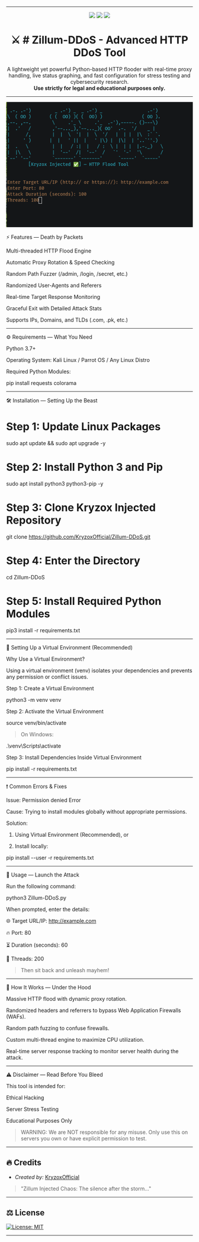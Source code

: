 
---

<p align="center">
  <img src="https://img.shields.io/badge/Platform-Kali%20Linux-black?style=for-the-badge&logo=linux" />
  <img src="https://img.shields.io/badge/Python-3.x-blue?style=for-the-badge&logo=python" />
  <img src="https://img.shields.io/badge/Status-Active-brightgreen?style=for-the-badge" />
</p>

<h1 align="center">⚔️ # Zillum-DDoS - Advanced HTTP DDoS Tool</h1>

<p align="center">
  A lightweight yet powerful Python-based HTTP flooder with real-time proxy handling, live status graphing, and fast configuration for stress testing and cybersecurity research.<br>
  <strong>Use strictly for legal and educational purposes only.</strong>
</p>

---
![Screenshot](https://github.com/KryzoxOfficial/Zillum-DDoS/blob/main/Screenshot.png?raw=true)




⚡ Features — Death by Packets

Multi-threaded HTTP Flood Engine

Automatic Proxy Rotation & Speed Checking

Random Path Fuzzer (/admin, /login, /secret, etc.)

Randomized User-Agents and Referers

Real-time Target Response Monitoring

Graceful Exit with Detailed Attack Stats

Supports IPs, Domains, and TLDs (.com, .pk, etc.)

---
⚙ Requirements — What You Need

Python 3.7+

Operating System: Kali Linux / Parrot OS / Any Linux Distro

Required Python Modules:

pip install requests colorama



---
🛠 Installation — Setting Up the Beast

# Step 1: Update Linux Packages
sudo apt update && sudo apt upgrade -y

# Step 2: Install Python 3 and Pip
sudo apt install python3 python3-pip -y

# Step 3: Clone Kryzox Injected Repository
git clone https://github.com/KryzoxOfficial/Zillum-DDoS.git

# Step 4: Enter the Directory
cd Zillum-DDoS

# Step 5: Install Required Python Modules
pip3 install -r requirements.txt


---
🧩 Setting Up a Virtual Environment (Recommended)

Why Use a Virtual Environment?

Using a virtual environment (venv) isolates your dependencies and prevents any permission or conflict issues.

Step 1: Create a Virtual Environment

python3 -m venv venv

Step 2: Activate the Virtual Environment

source venv/bin/activate

> On Windows:

.\venv\Scripts\activate



Step 3: Install Dependencies Inside Virtual Environment

pip install -r requirements.txt


---
❗ Common Errors & Fixes

Issue: Permission denied Error

Cause: Trying to install modules globally without appropriate permissions.

Solution:

1. Using Virtual Environment (Recommended), or


2. Install locally:

pip install --user -r requirements.txt




---
🚀 Usage — Launch the Attack

Run the following command:

python3 Zillum-DDoS.py

When prompted, enter the details:

🌐 Target URL/IP: http://example.com

🔥 Port: 80

⏳ Duration (seconds): 60

🚀 Threads: 200


> Then sit back and unleash mayhem!




---
🧠 How It Works — Under the Hood

Massive HTTP flood with dynamic proxy rotation.

Randomized headers and referrers to bypass Web Application Firewalls (WAFs).

Random path fuzzing to confuse firewalls.

Custom multi-thread engine to maximize CPU utilization.

Real-time server response tracking to monitor server health during the attack.



---
⚠ Disclaimer — Read Before You Bleed

This tool is intended for:

Ethical Hacking

Server Stress Testing

Educational Purposes Only


> WARNING:
We are NOT responsible for any misuse.
Only use this on servers you own or have explicit permission to test.




---
## 🔥 Credits
- *Created by:* [KryzoxOfficial](https://github.com/KryzoxOfficial)

> "Zillum Injected Chaos: The silence after the storm..."

---
## ⚖ License
[![License: MIT](https://img.shields.io/badge/License-MIT-green?style=flat-square)](https://github.com/KryzoxOfficial/Zillum-DDoS/blob/main/LICENSE)



---

